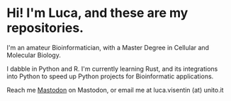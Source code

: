# Hi! I'm Luca, and these are my repositories.

I'm an amateur Bioinformatician, with a Master Degree in Cellular and Molecular Biology.

I dabble in Python and R. I'm currently learning Rust, and its integrations into Python to speed up Python projects for Bioinformatic applications. 

Reach me <a rel="me" href="https://genomic.social/@MrHedmad">Mastodon</a> on Mastodon, or email me at luca.visentin (at) unito.it
